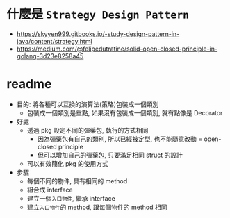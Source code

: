 # 什麼是 `Strategy Design Pattern`
- https://skyyen999.gitbooks.io/-study-design-pattern-in-java/content/strategy.html
- https://medium.com/@felipedutratine/solid-open-closed-principle-in-golang-3d23e8258a45

# readme
- 目的: 將各種可以互換的演算法(策略)包裝成一個類別
	- 包裝成一個類別是重點, 如果沒有包裝成一個類別, 就有點像是 Decorator
- 好處
	- 透過 pkg 設定不同的彈藥包, 執行的方式相同
		- 因為彈藥包有自己的類別, 所以已經被定型, 也不能隨意改動 = open-closed principle
		- 但可以增加自己的彈藥包, 只要滿足相同 struct 的設計
	- 可以有效簡化 pkg 的使用方式
- 步驟
	- 每個不同的物件, 具有相同的 method
	- 組合成 interface
	- 建立一個`入口物件`, 繼承 interface
	- 建立`入口物件`的 method, 跟每個物件的 method 相同